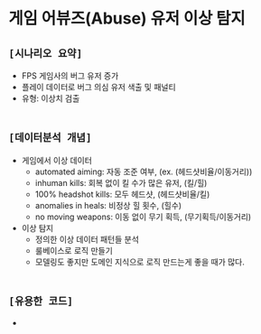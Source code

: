 # 게임 어뷰즈(Abuse) 유저 이상 탐지

## `[시나리오 요약]`
* FPS 게임사의 버그 유저 증가
* 플레이 데이터로 버그 의심 유저 색출 및 패널티
* 유형: 이상치 검출
<br><br>

## `[데이터분석 개념]`
* 게임에서 이상 데이터
    * automated aiming: 자동 조준 여부, (ex. (헤드샷비율/이동거리))
    * inhuman kills: 회복 없이 킬 수가 많은 유저, (킬/힐)
    * 100% headshot kills: 모두 헤드샷, (헤드샷비율/킬)
    * anomalies in heals: 비정상 힐 횟수, (힐수)
    * no moving weapons: 이동 없이 무기 획득, (무기획득/이동거리)
* 이상 탐지
    * 정의한 이상 데이터 패턴들 분석
    * 룰베이스로 로직 만들기
    * 모델링도 좋지만 도메인 지식으로 로직 만드는게 좋을 때가 많다.
<br><br>

## `[유용한 코드]`
* 
<br><br>






